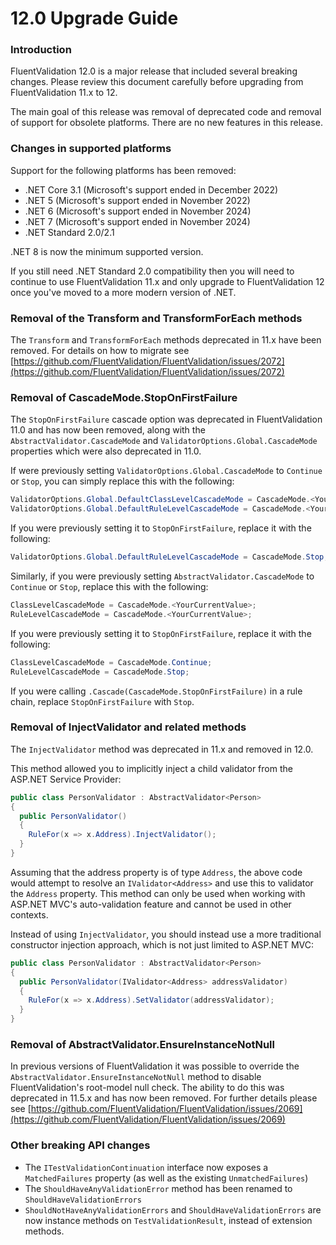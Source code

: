 # 12.0 Upgrade Guide

### Introduction

FluentValidation 12.0 is a major release that included several breaking changes. Please review this document carefully before upgrading from FluentValidation 11.x to 12.

The main goal of this release was removal of deprecated code and removal of support for obsolete platforms. There are no new features in this release.

### Changes in supported platforms

Support for the following platforms has been removed:

- .NET Core 3.1 (Microsoft's support ended in December 2022)
- .NET 5 (Microsoft's support ended in November 2022)
- .NET 6 (Microsoft's support ended in November 2024)
- .NET 7 (Microsoft's support ended in November 2024)
- .NET Standard 2.0/2.1

.NET 8 is now the minimum supported version.

If you still need .NET Standard 2.0 compatibility then you will need to continue to use FluentValidation 11.x and only upgrade to FluentValidation 12 once you've moved to a more modern version of .NET.  

### Removal of the Transform and TransformForEach methods

The `Transform` and `TransformForEach` methods deprecated in 11.x have been removed. For details on how to migrate see [https://github.com/FluentValidation/FluentValidation/issues/2072](https://github.com/FluentValidation/FluentValidation/issues/2072)

### Removal of CascadeMode.StopOnFirstFailure

The `StopOnFirstFailure` cascade option was deprecated in FluentValidation 11.0 and has now been removed, along with the `AbstractValidator.CascadeMode` and `ValidatorOptions.Global.CascadeMode` properties which were also deprecated in 11.0. 

If were previously setting `ValidatorOptions.Global.CascadeMode` to `Continue` or `Stop`, you can simply replace this with the following:

```csharp
ValidatorOptions.Global.DefaultClassLevelCascadeMode = CascadeMode.<YourCurrentValue>;
ValidatorOptions.Global.DefaultRuleLevelCascadeMode = CascadeMode.<YourCurrentValue>;
```

If you were previously setting it to `StopOnFirstFailure`, replace it with the following:

```csharp
ValidatorOptions.Global.DefaultRuleLevelCascadeMode = CascadeMode.Stop;
```

Similarly, if you were previously setting `AbstractValidator.CascadeMode` to `Continue` or `Stop`, replace this with the following:

```csharp
ClassLevelCascadeMode = CascadeMode.<YourCurrentValue>;
RuleLevelCascadeMode = CascadeMode.<YourCurrentValue>;
```

If you were previously setting it to `StopOnFirstFailure`, replace it with the following:

```csharp
ClassLevelCascadeMode = CascadeMode.Continue;
RuleLevelCascadeMode = CascadeMode.Stop;
```

If you were calling `.Cascade(CascadeMode.StopOnFirstFailure)` in a rule chain, replace `StopOnFirstFailure` with `Stop`.

### Removal of InjectValidator and related methods

The `InjectValidator` method was deprecated in 11.x and removed in 12.0.

This method allowed you to implicitly inject a child validator from the ASP.NET Service Provider:

```csharp
public class PersonValidator : AbstractValidator<Person> 
{
  public PersonValidator() 
  {
    RuleFor(x => x.Address).InjectValidator();
  }
}
```

Assuming that the address property is of type `Address`, the above code would attempt to resolve an `IValidator<Address>` and use this to validator the `Address` property. This method can only be used when working with ASP.NET MVC's auto-validation feature and cannot be used in other contexts. 

Instead of using `InjectValidator`, you should instead use a more traditional constructor injection approach, which is not just limited to ASP.NET MVC:

```csharp
public class PersonValidator : AbstractValidator<Person> 
{
  public PersonValidator(IValidator<Address> addressValidator) 
  {
    RuleFor(x => x.Address).SetValidator(addressValidator);
  }
}
```

### Removal of AbstractValidator.EnsureInstanceNotNull

In previous versions of FluentValidation it was possible to override the `AbstractValidator.EnsureInstanceNotNull` method to disable FluentValidation's root-model null check. The ability to do this was deprecated in 11.5.x and has now been removed. For further details please see [https://github.com/FluentValidation/FluentValidation/issues/2069](https://github.com/FluentValidation/FluentValidation/issues/2069)


### Other breaking API changes 

- The `ITestValidationContinuation` interface now exposes a `MatchedFailures` property (as well as the existing `UnmatchedFailures`)
- The `ShouldHaveAnyValidationError` method has been renamed to `ShouldHaveValidationErrors`
- `ShouldNotHaveAnyValidationErrors` and `ShouldHaveValidationErrors` are now instance methods on `TestValidationResult`, instead of extension methods. 
